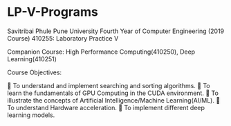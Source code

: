 # LP-V-Programs

Savitribai Phule Pune University
Fourth Year of Computer Engineering (2019 Course)
410255: Laboratory Practice V

Companion Course: High Performance Computing(410250), Deep Learning(410251)

Course Objectives: 

 To understand and implement searching and sorting algorithms. 
 To learn the fundamentals of GPU Computing in the CUDA environment. 
 To illustrate the concepts of Artificial Intelligence/Machine Learning(AI/ML). 
 To understand Hardware acceleration.  To implement different deep learning models.

